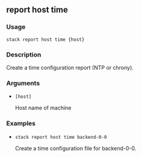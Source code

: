 ## report host time

### Usage

`stack report host time {host}`

### Description

Create a time configuration report (NTP or chrony).

### Arguments

* `[host]`

   Host name of machine


### Examples

* `stack report host time backend-0-0`

   Create a time configuration file for backend-0-0.



